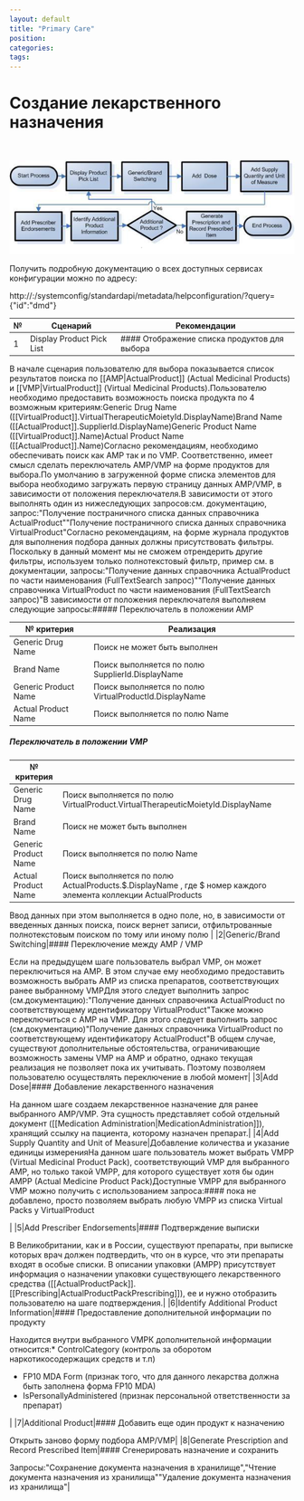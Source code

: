 ```yaml
---
layout: default
title: "Primary Care"
position: 
categories: 
tags: 
---
```


# Создание лекарственного назначения

 

![](scenario.png)

Получить подробную документацию о всех доступных сервисах конфигурации можно по адресу:

http://<servername>:<port>/systemconfig/standardapi/metadata/helpconfiguration/?query={"id":"dmd"}

|№|Сценарий|Рекомендации|
|-|--------|------------|
|1|Display Product Pick List|#### Отображение списка продуктов для выбора

В начале сценария пользователю для выбора показывается список результатов поиска по [[AMP|ActualProduct]] (Actual Medicinal Products) и [[VMP|VirtualProduct]] (Virtual Medicinal Products).Пользователю необходимо предоставить возможность поиска продукта по 4 возможным критериям:Generic Drug Name ([[VirtualProduct]].VirtualTherapeuticMoietyId.DisplayName)Brand Name ([[ActualProduct]].SupplierId.DisplayName)Generic Product Name ([[VirtualProduct]].Name)Actual Product Name ([[ActualProduct]].Name)Согласно рекомендациям, необходимо обеспечивать поиск как AMP так и по VMP. Соответственно, имеет смысл сделать переключатель AMP/VMP на форме продуктов для выбора.По умолчанию в загруженной форме списка элементов для выбора необходимо загружать первую страницу данных AMP/VMP, в зависимости от положения переключателя.В зависимости от этого выполнять один из нижеследующих запросов:см. документацию, запрос:"Получение постраничного списка данных справочника ActualProduct""Получение постраничного списка данных справочника VirtualProduct"Согласно рекомендациям, на форме журнала продуктов для выполнения подбора данных должны присутствовать фильтры. Поскольку в данный момент мы не сможем отрендерить другие фильтры, используем только полнотекстовый фильтр, пример см. в документации, запросы:"Получение данных справочника ActualProduct по части наименования (FullTextSearch запрос)""Получение данных справочника VirtualProduct по части наименования (FullTextSearch запрос)"В зависимости от положения переключателя выполняем следующие запросы:##### Переключатель в положении AMP

|№ критерия|Реализация|
|----------|----------|
|Generic Drug Name|Поиск не может быть выполнен|
|Brand Name|Поиск выполняется по полю SupplierId.DisplayName|
|Generic Product Name|Поиск выполняется по полю VirtualProductId.DisplayName |
|Actual Product Name|Поиск выполняется по полю Name|

##### Переключатель в положении VMP

|№ критерия| |
|----------|-|
|Generic Drug Name|Поиск выполняется по полю VirtualProduct.VirtualTherapeuticMoietyId.DisplayName|
|Brand Name|Поиск не может быть выполнен |
|Generic Product Name|Поиск выполняется по полю Name|
|Actual Product Name|Поиск выполняется по полю ActualProducts.$.DisplayName , где $ номер каждого элемента коллекции ActualProducts|

Ввод данных при этом выполняется в одно поле, но, в зависимости от введенных данных поиска, поиск вернет записи, отфильтрованные полнотекстовым поиском по тому или иному полю |
|2|Generic/Brand Switching|#### Переключение между AMP / VMP

Если на предыдущем шаге пользователь выбрал VMP, он может переключиться на AMP. В этом случае ему необходимо предоставить возможность выбрать AMP из списка препаратов, соответствующих ранее выбранному VMPДля этого следует выполнить запрос (см.документацию):"Получение данных справочника ActualProduct по соответствующему идентификатору VirtualProduct"Также можно переключиться c AMP на VMP. Для этого следует выполнить запрос (см.документацию)"Получение данных справочника VirtualProduct по соответствующему идентификатору ActualProduct"В общем случае, существуют дополнительные обстоятельства, ограничивающие возможность замены VMP на AMP и обратно, однако текущая реализация не позволяет пока их учитывать. Поэтому позволяем пользователю осуществлять переключение в любой момент|
|3|Add Dose|#### Добавление лекарственного назначения

На данном шаге создаем лекарственное назначение для ранее выбранного AMP/VMP. Эта сущность представляет собой отдельный документ ([[Medication Administration|MedicationAdministration]]), хранящий ссылку на пациента, которому назначен препарат.|
|4|Add Supply Quantity and Unit of Measure|Добавление количества и указание единицы измеренияНа данном шаге пользователь может выбрать VMPP (Virtual Medicinal Product Pack), соответствующий VMP для выбранного AMP, но только такой VMPP, для которого существует хотя бы один AMPP (Actual Medicine Product Pack)Доступные VMPP для выбранного VMP можно получить с использованием запроса:#### пока не добавлено, просто позволяем выбрать любую VMPP из списка Virtual Packs у VirtualProduct

|
|5|Add Prescriber Endorsements|#### Подтверждение выписки

В Великобритании, как и в России, существуют препараты, при выписке которых врач должен подтвердить, что он в курсе, что эти препараты входят в особые списки. В описании упаковки (AMPP) присутствует информация о назначении упаковки существующего лекарственного средства ([[ActualProductPack]].[[Prescribing|ActualProductPackPrescribing]]), ее и нужно отобразить пользователю на шаге подтверждения.|
|6|Identify Additional Product Information|#### Предоставление дополнительной информации по продукту

Находится внутри выбранного VMPК дополнительной информации относится:* ControlCategory (контроль за оборотом наркотикосодержащих средств и т.п)
* FP10 MDA Form (признак того, что для данного лекарства должна быть заполнена форма FP10 MDA)
* IsPersonallyAdministered (признак персональной ответственности за препарат)

|
|7|Additional Product|#### Добавить еще один продукт к назначению

Открыть заново форму подбора AMP/VMP|
|8|Generate Prescription and Record Prescribed Item|#### Сгенерировать назначение и сохранить

Запросы:"Сохранение документа назначения в хранилище","Чтение документа назначения из хранилища""Удаление документа назначения из хранилища"|

